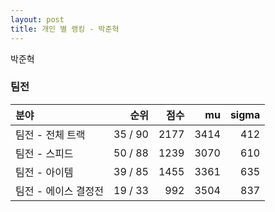 ```yaml
---
layout: post
title: 개인 별 랭킹 - 박준혁
---
```


박준혁


### 팀전

| 분야 | 순위 | 점수 | mu | sigma |
|:---|---:|---:|---:|---:|
| 팀전 - 전체 트랙 | 35 / 90 | 2177 | 3414 | 412 |
| 팀전 - 스피드 | 50 / 88 | 1239 | 3070 | 610 |
| 팀전 - 아이템 | 39 / 85 | 1455 | 3361 | 635 |
| 팀전 - 에이스 결정전 | 19 / 33 | 992 | 3504 | 837 |
